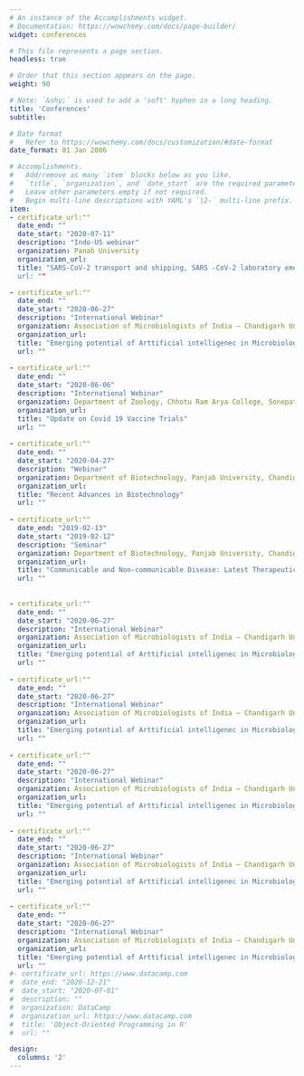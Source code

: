 ```yaml
---
# An instance of the Accomplishments widget.
# Documentation: https://wowchemy.com/docs/page-builder/
widget: conferences

# This file represents a page section.
headless: true

# Order that this section appears on the page.
weight: 90

# Note: `&shy;` is used to add a 'soft' hyphen in a long heading.
title: 'Conferences'
subtitle:

# Date format
#   Refer to https://wowchemy.com/docs/customization/#date-format
date_format: 01 Jan 2006

# Accomplishments.
#   Add/remove as many `item` blocks below as you like.
#   `title`, `organization`, and `date_start` are the required parameters.
#   Leave other parameters empty if not required.
#   Begin multi-line descriptions with YAML's `|2-` multi-line prefix.
item:
- certificate_url:"" 
  date_end: ""
  date_start: "2020-07-11"
  description: "Indo-US webinar"
  organization: Panab University
  organization_url:
  title: "SARS-CoV-2 transport and shipping, SARS -CoV-2 laboratory emergency response, SARS-CoV-2 and Covid-19 risk communication”
  url: ""

- certificate_url:""
  date_end: ""
  date_start: "2020-06-27"
  description: "International Webinar"
  organization: Association of Microbiologists of India – Chandigarh Unit
  organization_url: 
  title: "Emerging potential of Arttificial intelligenec in Microbiological research in Covid-19 era"
  url: ""
  
- certificate_url:""
  date_end: ""
  date_start: "2020-06-06"
  description: "International Webinar"
  organization: Department of Zoology, Chhotu Ram Arya College, Sonepat, India
  organization_url: 
  title: "Update on Covid 19 Vaccine Trials"
  url: ""
  
- certificate_url:""
  date_end: ""
  date_start: "2020-04-27"
  description: "Webinar"
  organization: Department of Biotechnology, Panjab University, Chandigarh
  organization_url: 
  title: "Recent Advances in Biotechnology"
  url: ""
  
- certificate_url:""
  date_end: "2019-02-13"
  date_start: "2019-02-12"
  description: "Seminar"
  organization: Department of Biotechnology, Panjab University, Chandigarh
  organization_url: 
  title: "Communicable and Non-communicable Disease: Latest Therapeutics Interventions"
  url: ""
  
  
- certificate_url:""
  date_end: ""
  date_start: "2020-06-27"
  description: "International Webinar"
  organization: Association of Microbiologists of India – Chandigarh Unit
  organization_url: 
  title: "Emerging potential of Arttificial intelligenec in Microbiological research in Covid-19 era"
  url: ""
  
- certificate_url:""
  date_end: ""
  date_start: "2020-06-27"
  description: "International Webinar"
  organization: Association of Microbiologists of India – Chandigarh Unit
  organization_url: 
  title: "Emerging potential of Arttificial intelligenec in Microbiological research in Covid-19 era"
  url: ""
  
- certificate_url:""
  date_end: ""
  date_start: "2020-06-27"
  description: "International Webinar"
  organization: Association of Microbiologists of India – Chandigarh Unit
  organization_url: 
  title: "Emerging potential of Arttificial intelligenec in Microbiological research in Covid-19 era"
  url: ""
  
- certificate_url:""
  date_end: ""
  date_start: "2020-06-27"
  description: "International Webinar"
  organization: Association of Microbiologists of India – Chandigarh Unit
  organization_url: 
  title: "Emerging potential of Arttificial intelligenec in Microbiological research in Covid-19 era"
  url: ""
  
- certificate_url:""
  date_end: ""
  date_start: "2020-06-27"
  description: "International Webinar"
  organization: Association of Microbiologists of India – Chandigarh Unit
  organization_url: 
  title: "Emerging potential of Arttificial intelligenec in Microbiological research in Covid-19 era"
  url: ""  
#- certificate_url: https://www.datacamp.com
#  date_end: "2020-12-21"
#  date_start: "2020-07-01"
#  description: ""
#  organization: DataCamp
#  organization_url: https://www.datacamp.com
#  title: 'Object-Oriented Programming in R'
#  url: ""

design:
  columns: '2' 
---
```

